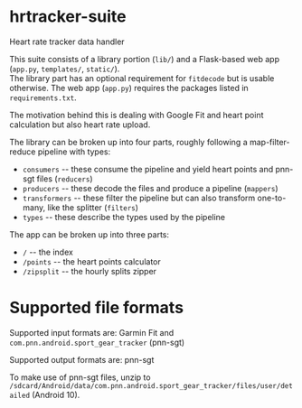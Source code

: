 # hrtracker-suite
Heart rate tracker data handler

This suite consists of a library portion (`lib/`) and a Flask-based web app (`app.py`, `templates/`, `static/`).  
The library part has an optional requirement for `fitdecode` but is usable otherwise. 
The web app (`app.py`) requires the packages listed in `requirements.txt`.

The motivation behind this is dealing with Google Fit and heart point calculation but also
heart rate upload.

The library can be broken up into four parts, roughly following a map-filter-reduce pipeline with types:
* `consumers` -- these consume the pipeline and yield heart points and pnn-sgt files (`reducers`)
* `producers` -- these decode the files and produce a pipeline (`mappers`)
* `transformers` -- these filter the pipeline but can also transform one-to-many, like the splitter (`filters`)
* `types` -- these describe the types used by the pipeline

The app can be broken up into three parts:
* `/` -- the index
* `/points` -- the heart points calculator
* `/zipsplit` -- the hourly splits zipper

# Supported file formats
Supported input formats are: Garmin Fit and `com.pnn.android.sport_gear_tracker` (pnn-sgt)

Supported output formats are: pnn-sgt

To make use of pnn-sgt files, unzip to
`/sdcard/Android/data/com.pnn.android.sport_gear_tracker/files/user/detailed` (Android 10).
